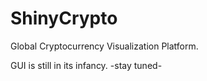 # ShinyCrypto
Global Cryptocurrency Visualization Platform.

GUI is still in its infancy.
-stay tuned-

```
